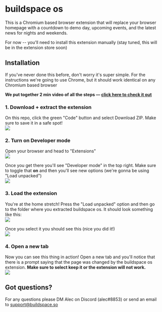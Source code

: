 # buildspace os

This is a Chromium based browser extension that will replace your browser homepage with a countdown to demo day, upcoming events, and the latest news for nights and weekends.

For now -- you'll need to install this extension manually (stay tuned, this will be in the extension store soon)

## Installation
If you've never done this before, don't worry it's super simple. For the instructions we're going to use Chrome, but it should work identical on any Chromium based browser

**We put together 2 min video of all the steps — [click here to check it out](https://www.loom.com/share/8fa37295dc6d47fd945b348dab52fda1)**

### 1. Download + extract the extension
On this repo, click the green "Code" button and select Download ZIP. Make sure to save it in a safe spot!<br>
![](https://i.imgur.com/TlzzORw.png)

### 2. Turn on Developer mode
Open your browser and head to "Extensions"<br>
![](https://i.imgur.com/igEIfnt.png)

Once you get there you'll see "Developer mode" in the top right. Make sure to toggle that **on** and then you'll see new options (we're gonna be using "Load unpacked")<br>
![](https://i.imgur.com/l8GLD4b.png)

### 3. Load the extension
You're at the home stretch! Press the "Load unpacked" option and then go to the folder where you extracted buildspace os. It should look something like this:<br>
![](https://i.imgur.com/ztCAc8i.png)

Once you select it you should see this (nice you did it!)<br>
![](https://i.imgur.com/VmpDMFq.png)

### 4. Open a new tab
Now you can see this thing in action! Open a new tab and you'll notice that there is a prompt saying that the page was changed by the buildspace os extension. **Make sure to select keep it or the extension will not work.**<br>
![](https://i.imgur.com/UtvBBmW.png)

## Got questions?
For any questions please DM Alec on Discord (alec#8853) or send an email to support@buildspace.so